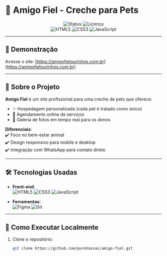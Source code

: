 # 🐾 Amigo Fiel - Creche para Pets  

<div align="center">
  <img src="https://img.shields.io/badge/STATUS-CONCLUÍDO-success?style=for-the-badge" alt="Status">
  <img src="https://img.shields.io/badge/LICENSE-MIT-blue?style=for-the-badge" alt="Licença">
  <br>
  <img src="https://img.shields.io/badge/HTML5-E34F26?style=for-the-badge&logo=html5&logoColor=white" alt="HTML5">
  <img src="https://img.shields.io/badge/CSS3-1572B6?style=for-the-badge&logo=css3&logoColor=white" alt="CSS3">
  <img src="https://img.shields.io/badge/JavaScript-F7DF1E?style=for-the-badge&logo=javascript&logoColor=black" alt="JavaScript">
</div>

---

## 🌟 Demonstração  
Acesse o site: [https://amigofielourinhos.com.br](https://amigofielourinhos.com.br)  

---

## 📌 Sobre o Projeto  
**Amigo Fiel** é um site profissional para uma creche de pets que oferece:  
- ✨ Hospedagem personalizada (cada pet é tratado como único)  
- 📅 Agendamento online de serviços  
- 📸 Galeria de fotos em tempo real para os donos  

**Diferenciais**:  
✔️ Foco no bem-estar animal  
✔️ Design responsivo para mobile e desktop  
✔️ Integração com WhatsApp para contato direto  

---

## 🛠️ Tecnologias Usadas  
- **Front-end**:  
  ![HTML5](https://img.shields.io/badge/HTML5-E34F26?style=flat&logo=html5&logoColor=white)
  ![CSS3](https://img.shields.io/badge/CSS3-1572B6?style=flat&logo=css3&logoColor=white)
  ![JavaScript](https://img.shields.io/badge/JavaScript-F7DF1E?style=flat&logo=javascript&logoColor=black)  

- **Ferramentas**:  
  ![Figma](https://img.shields.io/badge/Figma-F24E1E?style=flat&logo=figma&logoColor=white)
  ![Git](https://img.shields.io/badge/Git-F05032?style=flat&logo=git&logoColor=white)  

---

## 🚀 Como Executar Localmente  
1. Clone o repositório:  
   ```bash
   git clone https://github.com/pureVassai/amigo-fiel.git
